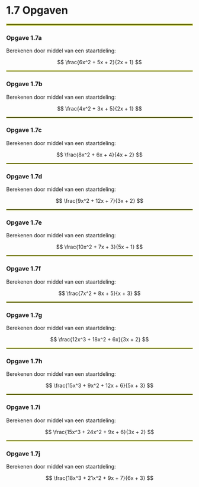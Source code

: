 # 1.7 Opgaven

<hr style="border:2px solid #9EA700">

### Opgave 1.7a

Berekenen door middel van een staartdeling:

$$
\frac{6x^2 + 5x + 2}{2x + 1}
$$

<!--
**Antwoord:**
$$
3x + 1 + \frac{1}{2x + 1}
$$
-->

<hr style="border:1px solid #9EA700">

### Opgave 1.7b

Berekenen door middel van een staartdeling:

$$
\frac{4x^2 + 3x + 5}{2x + 1}
$$

<!--
**Antwoord:**
$$
2x + \frac{x + 5}{2x + 1}
$$
-->

<hr style="border:1px solid #9EA700">

### Opgave 1.7c

Berekenen door middel van een staartdeling:

$$
\frac{8x^2 + 6x + 4}{4x + 2}
$$

<!--
**Antwoord:**
$$
2x + \frac{4}{4x + 2}
$$
-->

<hr style="border:1px solid #9EA700">

### Opgave 1.7d

Berekenen door middel van een staartdeling:

$$
\frac{9x^2 + 12x + 7}{3x + 2}
$$

<!--
**Antwoord:**
$$
3x + 2 + \frac{3}{3x + 2}
$$
-->

<hr style="border:1px solid #9EA700">

### Opgave 1.7e

Berekenen door middel van een staartdeling:

$$
\frac{10x^2 + 7x + 3}{5x + 1}
$$

<!--
**Antwoord:**
$$
2x + \frac{2x + 3}{5x + 1}
$$
-->

<hr style="border:1px solid #9EA700">

### Opgave 1.7f

Berekenen door middel van een staartdeling:

$$
\frac{7x^2 + 8x + 5}{x + 3}
$$

<!--
**Antwoord:**
$$
7x - 13 + \frac{26}{x + 3}
$$
-->

<hr style="border:1px solid #9EA700">

### Opgave 1.7g

Berekenen door middel van een staartdeling:

$$
\frac{12x^3 + 18x^2 + 6x}{3x + 2}
$$

<!--
**Antwoord:**
$$
4x^2 + 2x
$$
-->

<hr style="border:1px solid #9EA700">

### Opgave 1.7h

Berekenen door middel van een staartdeling:

$$
\frac{15x^3 + 9x^2 + 12x + 6}{5x + 3}
$$

<!--
**Antwoord:**
$$
3x^2 + \frac{12x + 6}{5x + 3}
$$
-->

<hr style="border:1px solid #9EA700">

### Opgave 1.7i

Berekenen door middel van een staartdeling:

$$
\frac{15x^3 + 24x^2 + 9x + 6}{3x + 2}
$$

<!--
**Antwoord:**
$$
5x^2 + 6x + 3
$$
-->

<hr style="border:1px solid #9EA700">

### Opgave 1.7j

Berekenen door middel van een staartdeling:

$$
\frac{18x^3 + 21x^2 + 9x + 7}{6x + 3}
 $$

<!--
**Antwoord:**
$$
3x^2 + \frac{9x + 7}{6x + 3}
$$
-->
